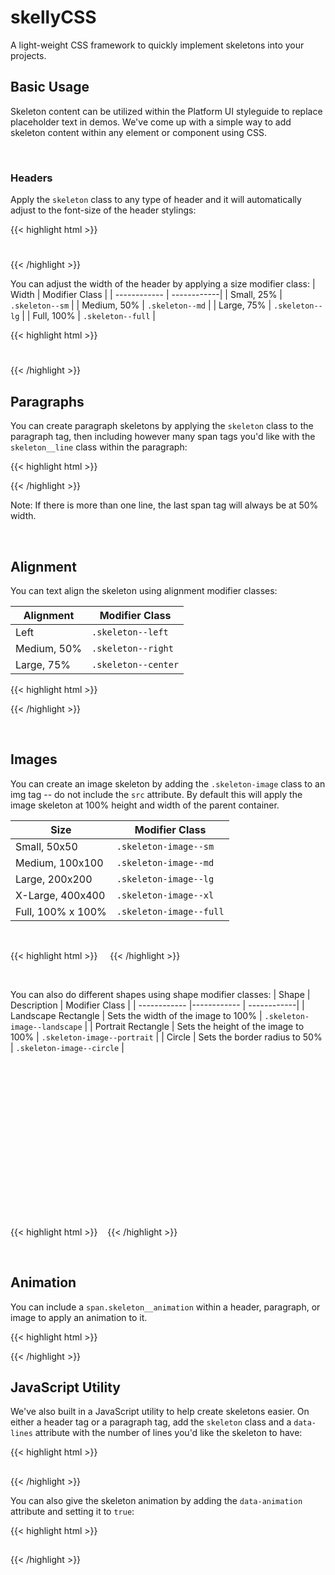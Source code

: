 # skellyCSS

A light-weight CSS framework to quickly implement skeletons into your projects.

## Basic Usage
Skeleton content can be utilized within the Platform UI styleguide to replace placeholder text in demos. We've come up with a simple way to add skeleton content within any element or component using CSS.

<br />

### Headers
Apply the `skeleton` class to any type of header and it will automatically adjust to the font-size of the header stylings:

{{< highlight html >}}
<h1 class="skeleton"></h1>
<h2 class="skeleton"></h2>
<h3 class="skeleton"></h3>
<h4 class="skeleton"></h4>
<h5 class="skeleton"></h5>
<h6 class="skeleton"></h6>
{{< /highlight >}}

<br/>

You can adjust the width of the header by applying a size modifier class:
| Width | Modifier Class | 
| ------------ | ------------|
| Small, 25% | `.skeleton--sm` |
| Medium, 50% | `.skeleton--md` |
| Large, 75% | `.skeleton--lg` |
| Full, 100% | `.skeleton--full` |

{{< highlight html >}}
<h1 class="skeleton skeleton--sm"></h1>
<h1 class="skeleton skeleton--md"></h1>
<h1 class="skeleton skeleton--lg"></h1>
<h1 class="skeleton skeleton--full"></h1>
{{< /highlight >}}

<br />

## Paragraphs
You can create paragraph skeletons by applying the `skeleton` class to the paragraph tag, then including however many span tags you'd like with the `skeleton__line` class within the paragraph:

{{< highlight html >}}
<div class="block block-4">
  <p class="skeleton">
    <span class="skeleton__line"></span>
    <span class="skeleton__line"></span>
    <span class="skeleton__line"></span>
    <span class="skeleton__line"></span>
  </p>
</div>
{{< /highlight >}}

Note:
If there is more than one line, the last span tag will always be at 50% width.

<br />

## Alignment
You can text align the skeleton using alignment modifier classes:

| Alignment | Modifier Class |
| ------------ | ------------|
| Left | `.skeleton--left` |
| Medium, 50% | `.skeleton--right` |
| Large, 75% | `.skeleton--center` |

{{< highlight html >}}
<!-- Left Align -->
<p class="skeleton skeleton--left">
  <span class="skeleton__line"></span>
  <span class="skeleton__line"></span>
  <span class="skeleton__line"></span>
  <span class="skeleton__line"></span>
</p>

<!-- Center Align -->
<p class="skeleton skeleton--center">
  <span class="skeleton__line"></span>
  <span class="skeleton__line"></span>
  <span class="skeleton__line"></span>
  <span class="skeleton__line"></span>
</p>

<!-- Right Align -->
<p class="skeleton skeleton--right">
  <span class="skeleton__line"></span>
  <span class="skeleton__line"></span>
  <span class="skeleton__line"></span>
  <span class="skeleton__line"></span>
</p>

{{< /highlight >}}

<br />

## Images
You can create an image skeleton by adding the `.skeleton-image` class to an img tag -- do not include the `src` attribute. By default this will apply the image skeleton at 100% height and width of the parent container.

| Size | Modifier Class |
| ------------ | ------------| 
| Small, 50x50 | `.skeleton-image--sm` |
| Medium, 100x100 | `.skeleton-image--md` |
| Large, 200x200 | `.skeleton-image--lg` |
| X-Large, 400x400 | `.skeleton-image--xl` |
| Full, 100% x 100% | `.skeleton-image--full` |

<div class="flex mb-3">
  <img class="skeleton-image skeleton-image--sm mx-3" />
  <img class="skeleton-image skeleton-image--md mx-3" />
  <img class="skeleton-image skeleton-image--lg mx-3" />
  <img class="skeleton-image skeleton-image--xl mx-3" />
</div>

{{< highlight html >}}
<img class="skeleton-image skeleton-image--md" />
<img class="skeleton-image skeleton-image--sm" />
<img class="skeleton-image skeleton-image--lg" />
<img class="skeleton-image skeleton-image--xl" />
{{< /highlight >}}

<br />

You can also do different shapes using shape modifier classes:
| Shape | Description | Modifier Class |
| ------------ |------------ | ------------| 
| Landscape Rectangle | Sets the width of the image to 100% | `.skeleton-image--landscape` |
| Portrait Rectangle | Sets the height of the image to 100% | `.skeleton-image--portrait` |
| Circle | Sets the border radius to 50% | `.skeleton-image--circle` |

<div class="block-container mb-3">
  <div class="block-4 flex flex--justify-center">
    <img class="skeleton-image skeleton-image--lg skeleton-image--landscape" />
  </div>
  <div class="block-4 flex flex--justify-center" style="height:250px">
    <img class="skeleton-image skeleton-image--lg skeleton-image--portrait" />
  </div>
  <div class="block-4 flex flex--justify-center">
    <img class="skeleton-image skeleton-image--lg skeleton-image--circle" />
  </div>
</div>

{{< highlight html >}}
<img class="skeleton-image skeleton-image--lg skeleton-image--landscape" />
<img class="skeleton-image skeleton-image--lg skeleton-image--portrait" />
<img class="skeleton-image skeleton-image--lg skeleton-image--circle" />
{{< /highlight >}}

<br />

## Animation
You can include a `span.skeleton__animation` within a header, paragraph, or image to apply an animation to it.
<div class="block block-4">
  <p class="skeleton">
    <span class="skeleton__line">
      <span class="skeleton__animation"></span>
    </span>
        <span class="skeleton__line">
      <span class="skeleton__animation"></span>
    </span>
    <span class="skeleton__line">
      <span class="skeleton__animation"></span>
    </span>
    <span class="skeleton__line">
      <span class="skeleton__animation"></span>
    </span>
  </p>
</div>

{{< highlight html >}}
<div class="block block-4">
  <p class="skeleton">
    <span class="skeleton__line">
      <span class="skeleton__animation"></span>
    </span>
        <span class="skeleton__line">
      <span class="skeleton__animation"></span>
    </span>
    <span class="skeleton__line">
      <span class="skeleton__animation"></span>
    </span>
    <span class="skeleton__line">
      <span class="skeleton__animation"></span>
    </span>
  </p>
</div>
{{< /highlight >}}

<br />

## JavaScript Utility
We've also built in a JavaScript utility to help create skeletons easier. On either a header tag or a paragraph tag, add the `skeleton` class and a `data-lines` attribute with the number of lines you'd like the skeleton to have:

{{< highlight html >}}
<h2 class="skeleton skeleton--md" data-lines="2"></h2>
  <p class="skeleton" data-lines="7"></p>
</div>
{{< /highlight >}}

<br />

You can also give the skeleton animation by adding the `data-animation` attribute and setting it to `true`:

{{< highlight html >}}

<h2 class="skeleton skeleton--md" data-animation="true"></h2>
<p class="skeleton" data-lines="7" data-animation="true"></p>

{{< /highlight >}}

<br />